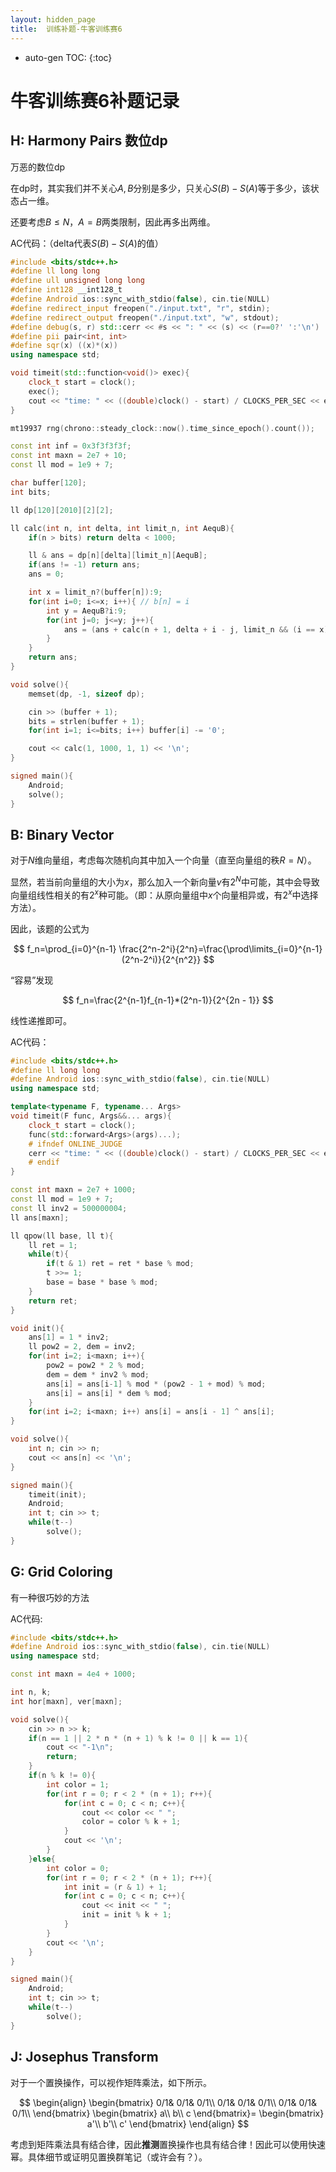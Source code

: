 ```yaml
---
layout: hidden_page
title:  训练补题-牛客训练赛6
---
```


* auto-gen TOC:
{:toc}


# 牛客训练赛6补题记录



## H: Harmony Pairs 数位dp

万恶的数位dp

在dp时，其实我们并不关心$A,B$分别是多少，只关心$S(B)-S(A)$等于多少，该状态占一维。

还要考虑$B\le N$，$A=B$两类限制，因此再多出两维。



AC代码：（delta代表$S(B)-S(A)$的值）

```c++
#include <bits/stdc++.h>
#define ll long long
#define ull unsigned long long
#define int128 __int128_t
#define Android ios::sync_with_stdio(false), cin.tie(NULL)
#define redirect_input freopen("./input.txt", "r", stdin);
#define redirect_output freopen("./input.txt", "w", stdout);
#define debug(s, r) std::cerr << #s << ": " << (s) << (r==0?' ':'\n')
#define pii pair<int, int>
#define sqr(x) ((x)*(x))
using namespace std;

void timeit(std::function<void()> exec){
    clock_t start = clock();
    exec();
    cout << "time: " << ((double)clock() - start) / CLOCKS_PER_SEC << endl;
}

mt19937 rng(chrono::steady_clock::now().time_since_epoch().count());

const int inf = 0x3f3f3f3f;
const int maxn = 2e7 + 10;
const ll mod = 1e9 + 7;

char buffer[120];
int bits;

ll dp[120][2010][2][2];

ll calc(int n, int delta, int limit_n, int AequB){
    if(n > bits) return delta < 1000;

    ll & ans = dp[n][delta][limit_n][AequB];
    if(ans != -1) return ans;
    ans = 0;

    int x = limit_n?(buffer[n]):9;
    for(int i=0; i<=x; i++){ // b[n] = i
        int y = AequB?i:9;
        for(int j=0; j<=y; j++){
            ans = (ans + calc(n + 1, delta + i - j, limit_n && (i == x), AequB && (j == i))) % mod;
        }
    }
    return ans;
}

void solve(){
    memset(dp, -1, sizeof dp);

    cin >> (buffer + 1);
    bits = strlen(buffer + 1);
    for(int i=1; i<=bits; i++) buffer[i] -= '0';

    cout << calc(1, 1000, 1, 1) << '\n';
}

signed main(){
    Android;
    solve();
}
```



## B: Binary Vector

对于$N$维向量组，考虑每次随机向其中加入一个向量（直至向量组的秩$R=N$）。

显然，若当前向量组的大小为$x$，那么加入一个新向量$v$有$2^N$中可能，其中会导致向量组线性相关的有$2^x$种可能。（即：从原向量组中$x$个向量相异或，有$2^x$中选择方法）。

因此，该题的公式为

$$
f_n=\prod_{i=0}^{n-1} \frac{2^n-2^i}{2^n}=\frac{\prod\limits_{i=0}^{n-1}(2^n-2^i)}{2^{n^2}}
$$

“容易”发现

$$
f_n=\frac{2^{n-1}f_{n-1}*(2^n-1)}{2^{2n - 1}}
$$

线性递推即可。

AC代码：

```c++
#include <bits/stdc++.h>
#define ll long long
#define Android ios::sync_with_stdio(false), cin.tie(NULL)
using namespace std;

template<typename F, typename... Args>
void timeit(F func, Args&&... args){
    clock_t start = clock();
    func(std::forward<Args>(args)...);
    # ifndef ONLINE_JUDGE
    cerr << "time: " << ((double)clock() - start) / CLOCKS_PER_SEC << endl;
    # endif
}

const int maxn = 2e7 + 1000;
const ll mod = 1e9 + 7;
const ll inv2 = 500000004;
ll ans[maxn];

ll qpow(ll base, ll t){
    ll ret = 1;
    while(t){
        if(t & 1) ret = ret * base % mod;
        t >>= 1;
        base = base * base % mod;
    }
    return ret;
}

void init(){
    ans[1] = 1 * inv2;
    ll pow2 = 2, dem = inv2;
    for(int i=2; i<maxn; i++){
        pow2 = pow2 * 2 % mod;
        dem = dem * inv2 % mod;
        ans[i] = ans[i-1] % mod * (pow2 - 1 + mod) % mod;
        ans[i] = ans[i] * dem % mod;
    }
    for(int i=2; i<maxn; i++) ans[i] = ans[i - 1] ^ ans[i];
}

void solve(){
    int n; cin >> n;
    cout << ans[n] << '\n';
}

signed main(){
    timeit(init);
    Android;
    int t; cin >> t;
    while(t--)
        solve();
}
```



## G: Grid Coloring

有一种很巧妙的方法



AC代码:

```c++
#include <bits/stdc++.h>
#define Android ios::sync_with_stdio(false), cin.tie(NULL)
using namespace std;

const int maxn = 4e4 + 1000;

int n, k;
int hor[maxn], ver[maxn];

void solve(){
    cin >> n >> k;
    if(n == 1 || 2 * n * (n + 1) % k != 0 || k == 1){
        cout << "-1\n";
        return;
    }
    if(n % k != 0){
        int color = 1;
        for(int r = 0; r < 2 * (n + 1); r++){
            for(int c = 0; c < n; c++){
                cout << color << " ";
                color = color % k + 1;
            }
            cout << '\n';
        }
    }else{
        int color = 0;
        for(int r = 0; r < 2 * (n + 1); r++){
            int init = (r & 1) + 1;
            for(int c = 0; c < n; c++){
                cout << init << " ";
                init = init % k + 1;
            }
        }
        cout << '\n';
    }
}

signed main(){
    Android;
    int t; cin >> t;
    while(t--)
        solve();
}
```





## J: Josephus Transform

对于一个置换操作，可以视作矩阵乘法，如下所示。

$$
\begin{align}
\begin{bmatrix}
  0/1&  0/1& 0/1\\
  0/1&  0/1& 0/1\\
  0/1&  0/1& 0/1\\
\end{bmatrix} 
\begin{bmatrix}
 a\\
 b\\
 c
\end{bmatrix}=
\begin{bmatrix}
 a'\\
 b'\\
 c'
\end{bmatrix}
\end{align}
$$

考虑到矩阵乘法具有结合律，因此**推测**置换操作也具有结合律！因此可以使用快速幂。具体细节或证明见置换群笔记（或许会有？）。





